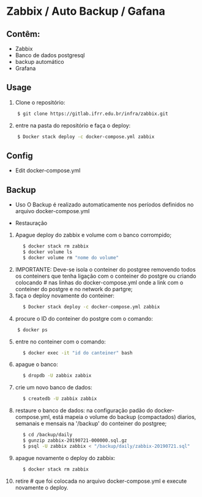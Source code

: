 # Zabbix / Auto Backup / Gafana
## Contêm:
   - Zabbix 
   - Banco de dados postgresql 
   - backup automático
   - Grafana

## Usage
   1. Clone o repositório:
     
```sh     
    $ git clone https://gitlab.ifrr.edu.br/infra/zabbix.git
```
   2. entre na pasta do repositório e faça o deploy:
```sh
    $ Docker stack deploy -c docker-compose.yml zabbix
```

## Config
   - Edit docker-compose.yml

## Backup
   - Uso
   O Backup é realizado automaticamente nos períodos definidos no arquivo docker-compose.yml
   
   - Restauração
   
   1. Apague deploy do zabbix e volume com o banco corrompido;
```sh
      $ docker stack rm zabbix
      $ docker volume ls
      $ docker volume rm "nome do volume"
```
   2. IMPORTANTE: Deve-se isola o conteiner do postgree removendo todos os conteiners que tenha ligação com o conteiner do postgre ou criando colocando # nas linhas do docker-compose.yml onde a link com o conteiner do postgre e no network do partgre;
   3. faça o deploy novamente do conteiner:
```sh
      $ Docker stack deploy -c docker-compose.yml zabbix
```
   4. procure o ID do conteiner do postgre com o comando:
  ```sh
      $ docker ps
```
   5. entre no conteiner com o comando:
```sh
      $ docker exec -it "id do canteiner" bash
```
   6. apague o banco:
```sh
      $ dropdb -U zabbix zabbix
```
   7. crie um novo banco de dados:
```sh
      $ createdb -U zabbix zabbix
```  
   8. restaure o banco de dados:
      na configuração padão do docker-compose.yml, está mapeia o volume do backup (compactados) diarios, semanais e mensais na '/backup' do conteiner do postgree;
      
```sh
      $ cd /backup/daily
      $ gunzip zabbix-20190721-000000.sql.gz
      $ psql -U zabbix zabbix < "/backup/daily/zabbix-20190721.sql"
```  
   9. apague novamente o deploy do zabbix:
```sh
      $ docker stack rm zabbix
```   
   10. retire # que foi colocada no arquivo docker-compose.yml e execute novamente o deploy.
